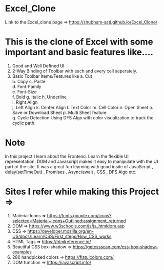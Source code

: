 # Excel_Clone
Link to the Excel_clone page => https://shubham-sati.github.io/Excel_Clone/


# This is the clone of Excel with some important and basic features like....
1. Good and Well Defined UI
2. 2-Way Binding of Toolbar with each and every cell seperately.
3. Basic Toolbar Items/Features like 
  a. Cut  
  b. Copy 
  c. Paste  
  d. Font-Family  
  e. Font-Size  
  f. Bold 
  g. Italic 
  h. Underline  
  i. Right Align  
  j. Left Align 
  k. Center Align 
  l. Text Color 
  m. Cell Color 
  n. Open Sheet 
  o. Save or Download Sheet 
  p. Multi Sheet feature  
  q. Cycle Detection Using DFS Algo with color visualization to track the cyclic path.  

# Note
In this project I learn about the Frontend. Learn the flexible UI representation. DOM and Javascript makes it easy to manipulate with the UI part of the site. It was a great fun learning with good insite of JavaScript , delay(setTimeOut) , Promises , Async/await , CSS , DFS Algo etc.

# Sites I refer while making this Project =>
1. Material Icons => https://fonts.google.com/icons?selected=Material+Icons+Outlined:assignment_returned
2. DOM => https://www.w3schools.com/js/js_htmldom.asp
3. CSS => https://developer.mozilla.org/en-US/docs/Learn/CSS/First_steps/How_CSS_works
4. HTML Tags => https://htmlreference.io/
5. Beautiful CSS box-shadow => https://getcssscan.com/css-box-shadow-examples
6. 280 handpicked colors => https://flatuicolors.com/
7. DOM function => https://javascript.info/








